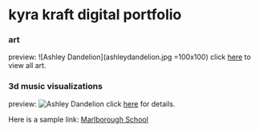 # kyra kraft digital portfolio

<!-- ## examples of past projects

* generative design combined with hand-drawn art
* 3d interactive experience with sound and visuals
* sites designed with html, css, and javascript that incorporate databases
* mobile apps designed through React -->

### art
preview:
![Ashley Dandelion](ashleydandelion.jpg =100x100)
click [here](artpage.md) to view all art.  

### 3d music visualizations
preview:
![Ashley Dandelion](ashleydandelion.jpg)
click [here](3dmusic.md) for details.  



Here is a sample link:
[Marlborough School](http://marlborough.org)
